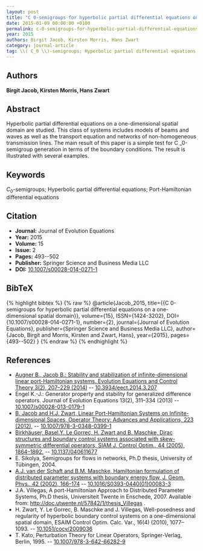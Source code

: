 ```yaml
---
layout: post
title: "C 0-semigroups for hyperbolic partial differential equations on a one-dimensional spatial domain"
date: 2015-01-09 00:00:00 +0100
permalink: c-0-semigroups-for-hyperbolic-partial-differential-equations-on-a-one-dimensional-spatial-domain
year: 2015
authors: Birgit Jacob, Kirsten Morris, Hans Zwart
category: journal-article
tag: \\( C_0 \\)-semigroups; Hyperbolic partial differential equations; Port-Hamiltonian differential equations
---
```

 
## Authors
**Birgit Jacob, Kirsten Morris, Hans Zwart**
 
## Abstract
Hyperbolic partial differential equations on a one-dimensional spatial domain are studied. This class of systems includes models of beams and waves as well as the transport equation and networks of non-homogeneous transmission lines. The main result of this paper is a simple test for C _0-semigroup generation in terms of the boundary conditions. The result is illustrated with several examples.
 
## Keywords
$C_0$-semigroups; Hyperbolic partial differential equations; Port-Hamiltonian differential equations
 
## Citation
- **Journal:** Journal of Evolution Equations
- **Year:** 2015
- **Volume:** 15
- **Issue:** 2
- **Pages:** 493--502
- **Publisher:** Springer Science and Business Media LLC
- **DOI:** [10.1007/s00028-014-0271-1](https://doi.org/10.1007/s00028-014-0271-1)
 
## BibTeX
{% highlight bibtex %}
{% raw %}
@article{Jacob_2015,
  title={{C 0-semigroups for hyperbolic partial differential equations on a one-dimensional spatial domain}},
  volume={15},
  ISSN={1424-3202},
  DOI={10.1007/s00028-014-0271-1},
  number={2},
  journal={Journal of Evolution Equations},
  publisher={Springer Science and Business Media LLC},
  author={Jacob, Birgit and Morris, Kirsten and Zwart, Hans},
  year={2015},
  pages={493--502}
}
{% endraw %}
{% endhighlight %}
 
## References
- [Augner B., Jacob B.: Stability and stabilization of infinite-dimensional linear port-Hamiltonian systems. Evolution Equations and Control Theory 3(2), 207–229 (2014)](stability-and-stabilization-of-infinite-dimensional-linear-port-hamiltonian-systems) -- [10.3934/eect.2014.3.207](https://doi.org/10.3934/eect.2014.3.207)
- Engel K.-J.: Generator property and stability for generalized difference operators. Journal of Evolution Equations 13(2), 311–334 (2013) -- [10.1007/s00028-013-0179-1](https://doi.org/10.1007/s00028-013-0179-1)
- [B. Jacob and H.J. Zwart, Linear Port-Hamiltonian Systems on Infinite-dimensional Spaces, Operator Theory: Advances and Applications, 223 (2012),](linear-port-hamiltonian-systems-on-infinite-dimensional-spaces) -- [10.1007/978-3-0348-0399-1](https://doi.org/10.1007/978-3-0348-0399-1)
- [Birkhäuser, Basel.Y. Le Gorrec, H. Zwart and B. Maschke, Dirac structures and boundary control systems associated with skew-symmetric differential operators, SIAM J. Control Optim., 44 (2005), 1864–1892.](dirac-structures-and-boundary-control-systems-associated-with-skew-symmetric-differential-operators) -- [10.1137/040611677](https://doi.org/10.1137/040611677)
- E. Sikolya, Semigroups for flows in networks, Ph.D thesis, University of Tübingen, 2004.
- [A.J. van der Schaft and B.M. Maschke, Hamiltonian formulation of distributed parameter systems with boundary energy flow, J. Geom. Phys., 42 (2002), 166–174](hamiltonian-formulation-of-distributed-parameter-systems-with-boundary-energy-flow) -- [10.1016/S0393-0440(01)00083-3](https://doi.org/10.1016/S0393-0440(01)00083-3)
- J.A. Villegas, A port-Hamiltonian Approach to Distributed Parameter Systems, Ph.D thesis, Universiteit Twente in Enschede, 2007. Available from: http://doc.utwente.nl/57842/1/thesis_Villegas .
- H. Zwart, Y. Le Gorrec, B. Maschke and J. Villegas, Well-posedness and regularity of hyperbolic boundary control systems on a one-dimensional spatial domain, ESAIM Control Optim. Calc. Var., 16(4) (2010), 1077–1093. -- [10.1051/cocv/2009036](https://doi.org/10.1051/cocv/2009036)
- T. Kato, Perturbation Theory for Linear Operators, Springer-Verlag, Berlin, 1995. -- [10.1007/978-3-642-66282-9](https://doi.org/10.1007/978-3-642-66282-9)

